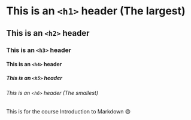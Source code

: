 #  This is an `<h1>` header (The largest)

##  This is an `<h2>` header

###  This is an `<h3>` header

####  This is an `<h4>` header

#####  This is an `<h5>` header

######  This is an `<h6>` header (The smallest)


This is for the course Introduction to Markdown 😄
